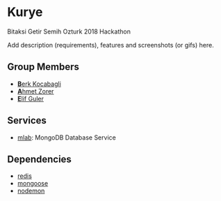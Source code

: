 # Kurye
Bitaksi Getir Semih Ozturk 2018 Hackathon

Add description (requirements), features and screenshots (or gifs) here.

## Group Members
- [**B**erk Kocabagli](https://github.com/berk94)
- [**A**hmet Zorer](https://github.com/ahmetcj4)
- [**E**lif Guler](https://github.com/elif96)

## Services
- [mlab](https://mlab.com): MongoDB Database Service

## Dependencies
- [redis](https://github.com/NodeRedis/node_redis)
- [mongoose](https://github.com/Automattic/mongoose)
- [nodemon](https://github.com/remy/nodemon)
